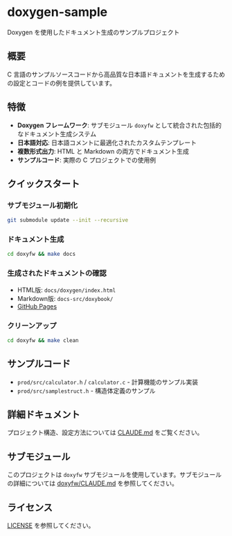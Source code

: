 # doxygen-sample

Doxygen を使用したドキュメント生成のサンプルプロジェクト

## 概要

C 言語のサンプルソースコードから高品質な日本語ドキュメントを生成するための設定とコードの例を提供しています。

## 特徴

- **Doxygen フレームワーク**: サブモジュール `doxyfw` として統合された包括的なドキュメント生成システム
- **日本語対応**: 日本語コメントに最適化されたカスタムテンプレート
- **複数形式出力**: HTML と Markdown の両方でドキュメント生成
- **サンプルコード**: 実際の C プロジェクトでの使用例

## クイックスタート

### サブモジュール初期化

```bash
git submodule update --init --recursive
```

### ドキュメント生成

```bash
cd doxyfw && make docs
```

### 生成されたドキュメントの確認

- HTML版: `docs/doxygen/index.html`
- Markdown版: `docs-src/doxybook/`
- [GitHub Pages](https://hondarer.github.io/doxygen-sample/doxygen/)

### クリーンアップ

```bash
cd doxyfw && make clean
```

## サンプルコード

- `prod/src/calculator.h` / `calculator.c` - 計算機能のサンプル実装
- `prod/src/samplestruct.h` - 構造体定義のサンプル

## 詳細ドキュメント

プロジェクト構造、設定方法については [CLAUDE.md](./CLAUDE.md) をご覧ください。

## サブモジュール

このプロジェクトは `doxyfw` サブモジュールを使用しています。サブモジュールの詳細については [doxyfw/CLAUDE.md](./doxyfw/CLAUDE.md) を参照してください。

## ライセンス

[LICENSE](./LICENSE) を参照してください。
